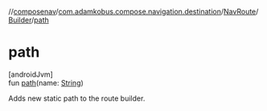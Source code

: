 //[composenav](../../../../index.md)/[com.adamkobus.compose.navigation.destination](../../index.md)/[NavRoute](../index.md)/[Builder](index.md)/[path](path.md)

# path

[androidJvm]\
fun [path](path.md)(name: [String](https://kotlinlang.org/api/latest/jvm/stdlib/kotlin/-string/index.html))

Adds new static path to the route builder.

